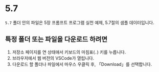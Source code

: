 # 5.7

`5.7` 폴더 안의 파일은 5장 프롬프트 프로그램 실천 예제, 5.7절의 샘플 데이터입니다.

## 특정 폴더 또는 파일을 다운로드 하려면

1. 저장소 페이지를 연 상태애서 키보드의 마침표(`.`) 키를 누릅니다.
2. 브라우저에서 웹 버전의 VSCode가 열립니다.
3. 다운로드 할 폴더나 파일에서 마우스 우클릭 후, 「Download」를 선택합니다.
